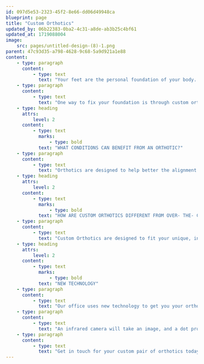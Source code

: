 ```yaml
---
id: 097d5e53-2323-45f2-8e66-dd06d49948ca
blueprint: page
title: "Custom Orthotics"
updated_by: 06b22383-0ba2-4c31-a8de-ab3b25c4bf61
updated_at: 1719088004
image:
    src: pages/untitled-design-(8)-1.png
parent: 47c93d35-a798-4628-9c68-5a9d921a1e88
content:
    - type: paragraph
      content:
          - type: text
            text: "Your feet are the personal foundation of your body. If they are not stable and in the correct alignment, the pain and instability transfer throughout the body. They need to be in the correct alignment to support your body."
    - type: paragraph
      content:
          - type: text
            text: "One way to fix your foundation is through custom orthotics or bracing, and these are tools designed to provide the support and stability your feet may need conservatively and non-invasively."
    - type: heading
      attrs:
          level: 2
      content:
          - type: text
            marks:
                - type: bold
            text: "WHAT CONDITIONS CAN BENEFIT FROM AN ORTHOTIC?"
    - type: paragraph
      content:
          - type: text
            text: "Orthotics are designed to help better the alignment of your foot ankle and be made in various versatile ways to fit your foot and ankle’s unique needs. Orthotics can provide more cushioning for your heel, support for your arch, stability for your foot and ankle, and even correct your foot and ankle’s alignment or motion. They are a great conservative treatment option for many foot and ankle pathologies."
    - type: heading
      attrs:
          level: 2
      content:
          - type: text
            marks:
                - type: bold
            text: "HOW ARE CUSTOM ORTHOTICS DIFFERENT FROM OVER- THE- COUNTER INSERTS?"
    - type: paragraph
      content:
          - type: text
            text: "Custom Orthotics are designed to fit your unique, individual foot shape and designed to address your particular foot or ankle condition/source of pain. Over-the-counter insoles are not made to do this. While they can provide temporary relief, they cannot provide the same quality of support a custom piece can. Custom-made orthotics are also more durable and can last years with proper maintenance."
    - type: heading
      attrs:
          level: 2
      content:
          - type: text
            marks:
                - type: bold
            text: "NEW TECHNOLOGY"
    - type: paragraph
      content:
          - type: text
            text: "Our office uses new technology to get you your orthotics! We create a detailed 3D scan of your foot & ankle and order custom orthoses with incredible accuracy.\_"
    - type: paragraph
      content:
          - type: text
            text: "An infrared camera will take an image, and a dot projector will project out over 30,000 invisible infrared dots. This system uses the infrared image and the infrared dots and pushes them through neural networks to create a mathematical model of your foot and lower extremity."
    - type: paragraph
      content:
          - type: text
            text: "Get in touch for your custom pair of orthotics today!"
---
```

